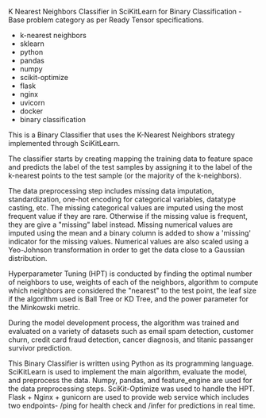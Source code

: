 K Nearest Neighbors Classifier in SciKitLearn for Binary Classification - Base problem category as per Ready Tensor specifications.

- k-nearest neighbors
- sklearn
- python
- pandas
- numpy
- scikit-optimize
- flask
- nginx
- uvicorn
- docker
- binary classification

This is a Binary Classifier that uses the K-Nearest Neighbors strategy implemented through SciKitLearn.

The classifier starts by creating mapping the training data to feature space and predicts the label of the test samples by assigning it to the label of the k-nearest points to the test sample (or the majority of the k-neighbors).

The data preprocessing step includes missing data imputation, standardization, one-hot encoding for categorical variables, datatype casting, etc. The missing categorical values are imputed using the most frequent value if they are rare. Otherwise if the missing value is frequent, they are give a "missing" label instead. Missing numerical values are imputed using the mean and a binary column is added to show a 'missing' indicator for the missing values. Numerical values are also scaled using a Yeo-Johnson transformation in order to get the data close to a Gaussian distribution.

Hyperparameter Tuning (HPT) is conducted by finding the optimal number of neighbors to use, weights of each of the neighbors, algorithm to compute which neighbors are considered the "nearest" to the test point, the leaf size if the algorithm used is Ball Tree or KD Tree, and the power parameter for the Minkowski metric.

During the model development process, the algorithm was trained and evaluated on a variety of datasets such as email spam detection, customer churn, credit card fraud detection, cancer diagnosis, and titanic passanger survivor prediction.

This Binary Classifier is written using Python as its programming language. SciKitLearn is used to implement the main algorithm, evaluate the model, and preprocess the data. Numpy, pandas, and feature_engine are used for the data preprocessing steps. SciKit-Optimize was used to handle the HPT. Flask + Nginx + gunicorn are used to provide web service which includes two endpoints- /ping for health check and /infer for predictions in real time.
